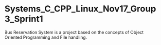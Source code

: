 # Systems_C_CPP_Linux_Nov17_Group3_Sprint1
Bus Reservation System is a project based on the concepts of Object Oriented Programming and File handling.
